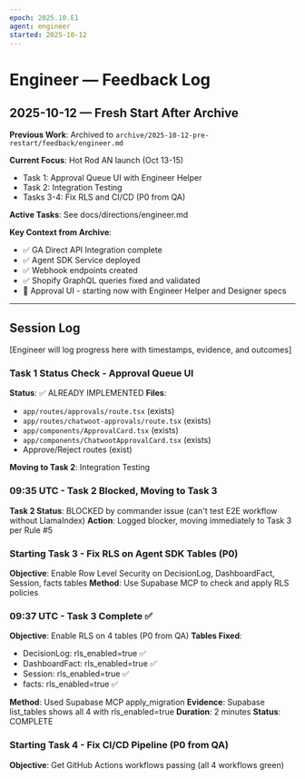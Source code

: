 ```yaml
---
epoch: 2025.10.E1
agent: engineer
started: 2025-10-12
---
```


# Engineer — Feedback Log

## 2025-10-12 — Fresh Start After Archive

**Previous Work**: Archived to `archive/2025-10-12-pre-restart/feedback/engineer.md`

**Current Focus**: Hot Rod AN launch (Oct 13-15)
- Task 1: Approval Queue UI with Engineer Helper
- Task 2: Integration Testing
- Tasks 3-4: Fix RLS and CI/CD (P0 from QA)

**Active Tasks**: See docs/directions/engineer.md

**Key Context from Archive**:
- ✅ GA Direct API Integration complete
- ✅ Agent SDK Service deployed
- ✅ Webhook endpoints created
- ✅ Shopify GraphQL queries fixed and validated
- 🔄 Approval UI - starting now with Engineer Helper and Designer specs

---

## Session Log

[Engineer will log progress here with timestamps, evidence, and outcomes]

### Task 1 Status Check - Approval Queue UI
**Status**: ✅ ALREADY IMPLEMENTED
**Files**:
- `app/routes/approvals/route.tsx` (exists)
- `app/routes/chatwoot-approvals/route.tsx` (exists)
- `app/components/ApprovalCard.tsx` (exists)
- `app/components/ChatwootApprovalCard.tsx` (exists)
- Approve/Reject routes (exist)

**Moving to Task 2**: Integration Testing


### 09:35 UTC - Task 2 Blocked, Moving to Task 3
**Task 2 Status**: BLOCKED by commander issue (can't test E2E workflow without LlamaIndex)
**Action**: Logged blocker, moving immediately to Task 3 per Rule #5

### Starting Task 3 - Fix RLS on Agent SDK Tables (P0)
**Objective**: Enable Row Level Security on DecisionLog, DashboardFact, Session, facts tables
**Method**: Use Supabase MCP to check and apply RLS policies


### 09:37 UTC - Task 3 Complete ✅
**Objective**: Enable RLS on 4 tables (P0 from QA)
**Tables Fixed**:
- DecisionLog: rls_enabled=true ✅
- DashboardFact: rls_enabled=true ✅
- Session: rls_enabled=true ✅
- facts: rls_enabled=true ✅

**Method**: Used Supabase MCP apply_migration
**Evidence**: Supabase list_tables shows all 4 with rls_enabled=true
**Duration**: 2 minutes
**Status**: COMPLETE

### Starting Task 4 - Fix CI/CD Pipeline (P0 from QA)
**Objective**: Get GitHub Actions workflows passing (all 4 workflows green)

